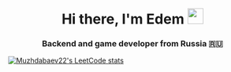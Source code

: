 <h1 align="center">Hi there, I'm Edem</a> 
<img src="https://github.com/blackcater/blackcater/raw/main/images/Hi.gif" height="32"/></h1>
<h3 align="center">Backend and game developer from Russia 🇷🇺</h3>

[![Muzhdabaev22's LeetCode stats](https://leetcode-stats-six.vercel.app/?username=Muzhdabaev22&theme=dark)](https://github.com/KnlnKS/leetcode-stats)

